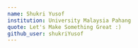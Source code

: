 ```yaml
---
name: Shukri Yusof
institution: University Malaysia Pahang
quote: Let's Make Something Great :)
github_user: shukriYusof
---
```

